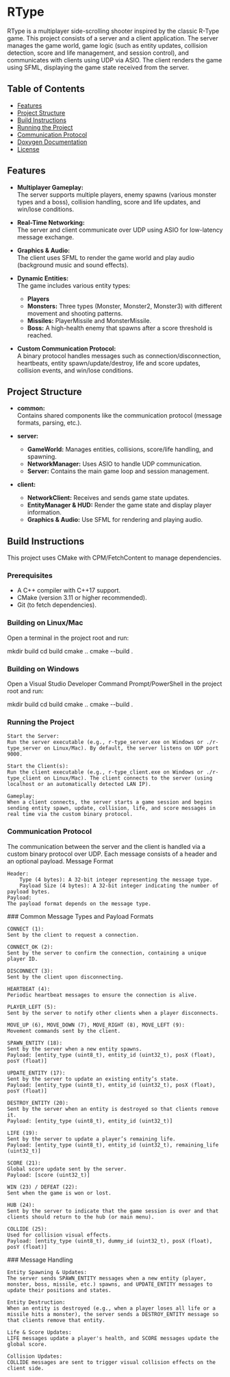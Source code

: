 # RType

RType is a multiplayer side-scrolling shooter inspired by the classic R-Type game. This project consists of a server and a client application. The server manages the game world, game logic (such as entity updates, collision detection, score and life management, and session control), and communicates with clients using UDP via ASIO. The client renders the game using SFML, displaying the game state received from the server.

## Table of Contents

- [Features](#features)
- [Project Structure](#project-structure)
- [Build Instructions](#build-instructions)
- [Running the Project](#running-the-project)
- [Communication Protocol](#communication-protocol)
- [Doxygen Documentation](#doxygen-documentation)
- [License](#license)

## Features

- **Multiplayer Gameplay:**  
  The server supports multiple players, enemy spawns (various monster types and a boss), collision handling, score and life updates, and win/lose conditions.
  
- **Real-Time Networking:**  
  The server and client communicate over UDP using ASIO for low-latency message exchange.

- **Graphics & Audio:**  
  The client uses SFML to render the game world and play audio (background music and sound effects).

- **Dynamic Entities:**  
  The game includes various entity types:
  - **Players**
  - **Monsters:** Three types (Monster, Monster2, Monster3) with different movement and shooting patterns.
  - **Missiles:** PlayerMissile and MonsterMissile.
  - **Boss:** A high-health enemy that spawns after a score threshold is reached.

- **Custom Communication Protocol:**  
  A binary protocol handles messages such as connection/disconnection, heartbeats, entity spawn/update/destroy, life and score updates, collision events, and win/lose conditions.

## Project Structure

- **common:**  
  Contains shared components like the communication protocol (message formats, parsing, etc.).
  
- **server:**  
  - **GameWorld:** Manages entities, collisions, score/life handling, and spawning.
  - **NetworkManager:** Uses ASIO to handle UDP communication.
  - **Server:** Contains the main game loop and session management.
  
- **client:**  
  - **NetworkClient:** Receives and sends game state updates.
  - **EntityManager & HUD:** Render the game state and display player information.
  - **Graphics & Audio:** Use SFML for rendering and playing audio.

## Build Instructions

This project uses CMake with CPM/FetchContent to manage dependencies.

### Prerequisites

- A C++ compiler with C++17 support.
- CMake (version 3.11 or higher recommended).
- Git (to fetch dependencies).

### Building on Linux/Mac

Open a terminal in the project root and run:

mkdir build
cd build
cmake ..
cmake --build .

### Building on Windows

Open a Visual Studio Developer Command Prompt/PowerShell in the project root and run:

mkdir build
cd build
cmake ..
cmake --build .

### Running the Project

    Start the Server:
    Run the server executable (e.g., r-type_server.exe on Windows or ./r-type_server on Linux/Mac). By default, the server listens on UDP port 9000.

    Start the Client(s):
    Run the client executable (e.g., r-type_client.exe on Windows or ./r-type_client on Linux/Mac). The client connects to the server (using localhost or an automatically detected LAN IP).

    Gameplay:
    When a client connects, the server starts a game session and begins sending entity spawn, update, collision, life, and score messages in real time via the custom binary protocol.

### Communication Protocol

The communication between the server and the client is handled via a custom binary protocol over UDP. Each message consists of a header and an optional payload.
Message Format

    Header:
        Type (4 bytes): A 32-bit integer representing the message type.
        Payload Size (4 bytes): A 32-bit integer indicating the number of payload bytes.
    Payload:
    The payload format depends on the message type.

### Common Message Types and Payload Formats

    CONNECT (1):
    Sent by the client to request a connection.

    CONNECT_OK (2):
    Sent by the server to confirm the connection, containing a unique player ID.

    DISCONNECT (3):
    Sent by the client upon disconnecting.

    HEARTBEAT (4):
    Periodic heartbeat messages to ensure the connection is alive.

    PLAYER_LEFT (5):
    Sent by the server to notify other clients when a player disconnects.

    MOVE_UP (6), MOVE_DOWN (7), MOVE_RIGHT (8), MOVE_LEFT (9):
    Movement commands sent by the client.

    SPAWN_ENTITY (18):
    Sent by the server when a new entity spawns.
    Payload: [entity_type (uint8_t), entity_id (uint32_t), posX (float), posY (float)]

    UPDATE_ENTITY (17):
    Sent by the server to update an existing entity’s state.
    Payload: [entity_type (uint8_t), entity_id (uint32_t), posX (float), posY (float)]

    DESTROY_ENTITY (20):
    Sent by the server when an entity is destroyed so that clients remove it.
    Payload: [entity_type (uint8_t), entity_id (uint32_t)]

    LIFE (19):
    Sent by the server to update a player’s remaining life.
    Payload: [entity_type (uint8_t), entity_id (uint32_t), remaining_life (uint32_t)]

    SCORE (21):
    Global score update sent by the server.
    Payload: [score (uint32_t)]

    WIN (23) / DEFEAT (22):
    Sent when the game is won or lost.

    HUB (24):
    Sent by the server to indicate that the game session is over and that clients should return to the hub (or main menu).

    COLLIDE (25):
    Used for collision visual effects.
    Payload: [entity_type (uint8_t), dummy_id (uint32_t), posX (float), posY (float)]

### Message Handling

    Entity Spawning & Updates:
    The server sends SPAWN_ENTITY messages when a new entity (player, monster, boss, missile, etc.) spawns, and UPDATE_ENTITY messages to update their positions and states.

    Entity Destruction:
    When an entity is destroyed (e.g., when a player loses all life or a missile hits a monster), the server sends a DESTROY_ENTITY message so that clients remove that entity.

    Life & Score Updates:
    LIFE messages update a player's health, and SCORE messages update the global score.

    Collision Updates:
    COLLIDE messages are sent to trigger visual collision effects on the client side.
